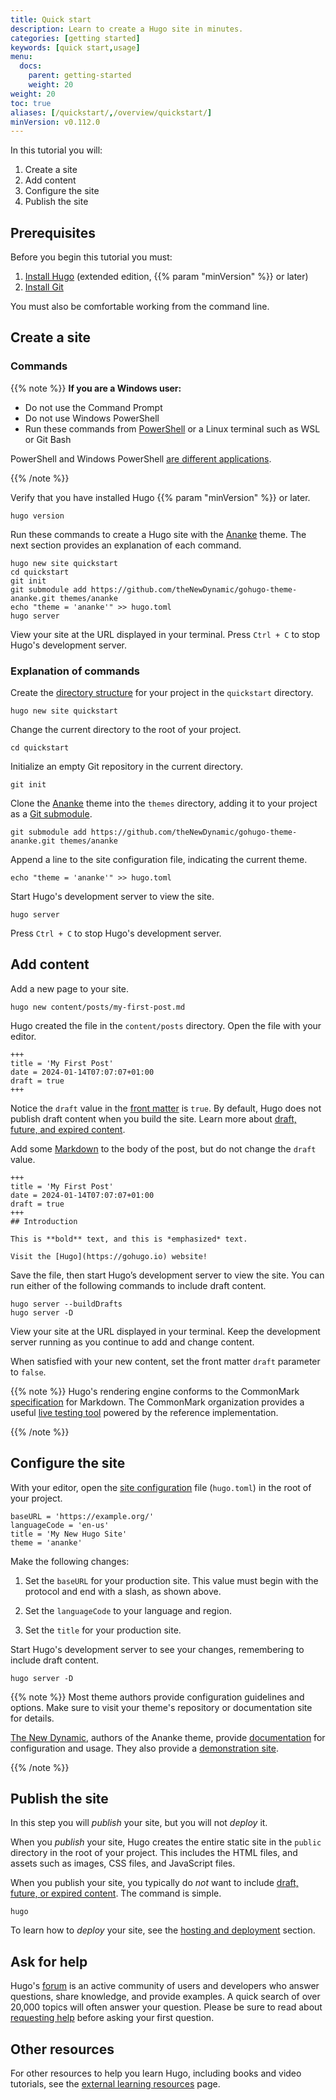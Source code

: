 ```yaml
---
title: Quick start
description: Learn to create a Hugo site in minutes.
categories: [getting started]
keywords: [quick start,usage]
menu:
  docs:
    parent: getting-started
    weight: 20
weight: 20
toc: true
aliases: [/quickstart/,/overview/quickstart/]
minVersion: v0.112.0
---
```


In this tutorial you will:

1. Create a site
2. Add content
3. Configure the site
4. Publish the site

## Prerequisites

Before you begin this tutorial you must:

1. [Install Hugo] (extended edition, {{% param "minVersion" %}} or later)
1. [Install Git]

You must also be comfortable working from the command line.

## Create a site

### Commands

{{% note %}}
**If you are a Windows user:**

- Do not use the Command Prompt
- Do not use Windows PowerShell
- Run these commands from [PowerShell] or a Linux terminal such as WSL or Git Bash

PowerShell and Windows PowerShell [are different applications].

[PowerShell]: https://learn.microsoft.com/en-us/powershell/scripting/install/installing-powershell-on-windows
[are different applications]: https://learn.microsoft.com/en-us/powershell/scripting/whats-new/differences-from-windows-powershell?view=powershell-7.3
{{% /note %}}

Verify that you have installed Hugo {{% param "minVersion" %}} or later.

```text
hugo version
```

Run these commands to create a Hugo site with the [Ananke] theme. The next section provides an explanation of each command.

```text
hugo new site quickstart
cd quickstart
git init
git submodule add https://github.com/theNewDynamic/gohugo-theme-ananke.git themes/ananke
echo "theme = 'ananke'" >> hugo.toml
hugo server
```

View your site at the URL displayed in your terminal. Press `Ctrl + C` to stop Hugo's development server.

### Explanation of commands

Create the [directory structure] for your project in the `quickstart` directory.

```text
hugo new site quickstart
```

Change the current directory to the root of your project.

```text
cd quickstart
```

Initialize an empty Git repository in the current directory.

```text
git init
```

Clone the [Ananke] theme into the `themes` directory, adding it to your project as a [Git submodule].

```text
git submodule add https://github.com/theNewDynamic/gohugo-theme-ananke.git themes/ananke
```

Append a line to the site configuration file, indicating the current theme.

```text
echo "theme = 'ananke'" >> hugo.toml
```

Start Hugo's development server to view the site.

```text
hugo server
```

Press `Ctrl + C` to stop Hugo's development server.

## Add content

Add a new page to your site.

```text
hugo new content/posts/my-first-post.md
```

Hugo created the file in the `content/posts` directory. Open the file with your editor.

```text
+++
title = 'My First Post'
date = 2024-01-14T07:07:07+01:00
draft = true
+++
```

Notice the `draft` value in the [front matter] is `true`. By default, Hugo does not publish draft content when you build the site. Learn more about [draft, future, and expired content].

Add some [Markdown] to the body of the post, but do not change the `draft` value.

[markdown]: https://commonmark.org/help/

```text
+++
title = 'My First Post'
date = 2024-01-14T07:07:07+01:00
draft = true
+++
## Introduction

This is **bold** text, and this is *emphasized* text.

Visit the [Hugo](https://gohugo.io) website!
```

Save the file, then start Hugo’s development server to view the site. You can run either of the following commands to include draft content.

```text
hugo server --buildDrafts
hugo server -D
```

View your site at the URL displayed in your terminal. Keep the development server running as you continue to add and change content.

When satisfied with your new content, set the front matter `draft` parameter to `false`.

{{% note %}}
Hugo's rendering engine conforms to the CommonMark [specification] for Markdown. The CommonMark organization provides a useful [live testing tool] powered by the reference implementation.

[live testing tool]: https://spec.commonmark.org/dingus/
[specification]: https://spec.commonmark.org/
{{% /note %}}

## Configure the site

With your editor, open the [site configuration] file (`hugo.toml`) in the root of your project.

```text
baseURL = 'https://example.org/'
languageCode = 'en-us'
title = 'My New Hugo Site'
theme = 'ananke'
```

Make the following changes:

1. Set the `baseURL` for your production site. This value must begin with the protocol and end with a slash, as shown above.

2. Set the `languageCode` to your language and region.

3. Set the `title` for your production site.

Start Hugo's development server to see your changes, remembering to include draft content.

```text
hugo server -D
```

{{% note %}}
Most theme authors provide configuration guidelines and options. Make sure to visit your theme's repository or documentation site for details.

[The New Dynamic], authors of the Ananke theme, provide [documentation] for configuration and usage. They also provide a [demonstration site].

[demonstration site]: https://gohugo-ananke-theme-demo.netlify.app/
[documentation]: https://github.com/theNewDynamic/gohugo-theme-ananke#readme
[The New Dynamic]: https://www.thenewdynamic.com/
{{% /note %}}

## Publish the site

In this step you will _publish_ your site, but you will not _deploy_ it.

When you _publish_ your site, Hugo creates the entire static site in the `public` directory in the root of your project. This includes the HTML files, and assets such as images, CSS files, and JavaScript files.

When you publish your site, you typically do _not_ want to include [draft, future, or expired content]. The command is simple.

```text
hugo
```

To learn how to _deploy_ your site, see the [hosting and deployment] section.

## Ask for help

Hugo's [forum] is an active community of users and developers who answer questions, share knowledge, and provide examples. A quick search of over 20,000 topics will often answer your question. Please be sure to read about [requesting help] before asking your first question.

## Other resources

For other resources to help you learn Hugo, including books and video tutorials, see the [external learning resources](/getting-started/external-learning-resources/) page.

[Ananke]: https://github.com/theNewDynamic/gohugo-theme-ananke
[directory structure]: /getting-started/directory-structure/
[draft, future, and expired content]: /getting-started/usage/#draft-future-and-expired-content
[draft, future, or expired content]: /getting-started/usage/#draft-future-and-expired-content
[external learning resources]:/getting-started/external-learning-resources/
[forum]: https://discourse.gohugo.io/
[forum]: https://discourse.gohugo.io/
[front matter]: /content-management/front-matter/
[Git submodule]: https://git-scm.com/book/en/v2/Git-Tools-Submodules
[hosting and deployment]: /hosting-and-deployment/
[Install Git]: https://git-scm.com/book/en/v2/Getting-Started-Installing-Git
[Install Hugo]: /installation/
[Requesting Help]: https://discourse.gohugo.io/t/requesting-help/9132
[Requesting Help]: https://discourse.gohugo.io/t/requesting-help/9132
[site configuration]: /getting-started/configuration/

